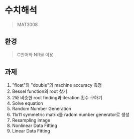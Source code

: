 # 수치해석
> MAT3008

## 환경
> C언어와 NR을 이용


## 과제
1. "float"와 "double"의 machine accuracy 측정
2. Bessel function의 root 찾기
3. 2와 비슷한 root finding과 iteration 횟수 구하기
4. Solve equation
5. Random Number Generation
6. 11x11 symmetric matrix를 radom number generator로 생성
7. Resampling image
8. Nonlinear Data Fitting
9. Linear Data Fitting

